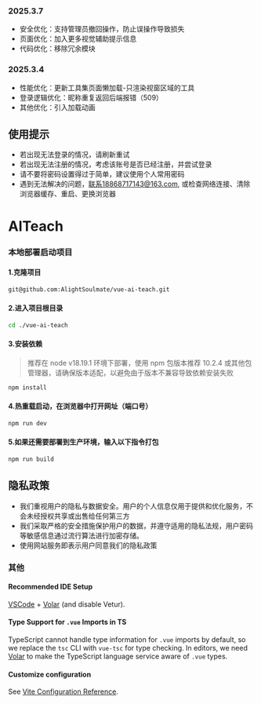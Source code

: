 ### 2025.3.7

- 安全优化：支持管理员撤回操作，防止误操作导致损失
- 页面优化：加入更多视觉辅助提示信息
- 代码优化：移除冗余模块

### 2025.3.4

- 性能优化：更新工具集页面懒加载-只渲染视窗区域的工具
- 登录逻辑优化：昵称重复返回后端报错（509）
- 其他优化：引入加载动画

## 使用提示

- 若出现无法登录的情况，请刷新重试
- 若出现无法注册的情况，考虑该账号是否已经注册，并尝试登录
- 请不要将密码设置得过于简单，建议使用个人常用密码
- 遇到无法解决的问题，联系18868717143@163.com, 或检查网络连接、清除浏览器缓存、重启、更换浏览器

# AITeach

### 本地部署启动项目

#### 1.克隆项目

```bash
git@github.com:AlightSoulmate/vue-ai-teach.git
```

#### 2.进入项目根目录

```bash
cd ./vue-ai-teach
```

#### 3.安装依赖
> 推荐在 node v18.19.1 环境下部署，使用 npm 包版本推荐 10.2.4 或其他包管理器，请确保版本适配，以避免由于版本不兼容导致依赖安装失败
```sh
npm install
```

#### 4.热重载启动，在浏览器中打开网址（端口号）

```sh
npm run dev
```

#### 5.如果还需要部署到生产环境，输入以下指令打包

```sh
npm run build
```

## 隐私政策

- 我们重视用户的隐私与数据安全。用户的个人信息仅用于提供和优化服务，不会未经授权共享或出售给任何第三方
- 我们采取严格的安全措施保护用户的数据，并遵守适用的隐私法规，用户密码等敏感信息通过流行算法进行加密存储。
- 使用网站服务即表示用户同意我们的隐私政策

### 其他

#### Recommended IDE Setup

[VSCode](https://code.visualstudio.com/) + [Volar](https://marketplace.visualstudio.com/items?itemName=Vue.volar) (and disable Vetur).

#### Type Support for `.vue` Imports in TS

TypeScript cannot handle type information for `.vue` imports by default, so we replace the `tsc` CLI with `vue-tsc` for type checking. In editors, we need [Volar](https://marketplace.visualstudio.com/items?itemName=Vue.volar) to make the TypeScript language service aware of `.vue` types.

#### Customize configuration

See [Vite Configuration Reference](https://vite.dev/config/).
